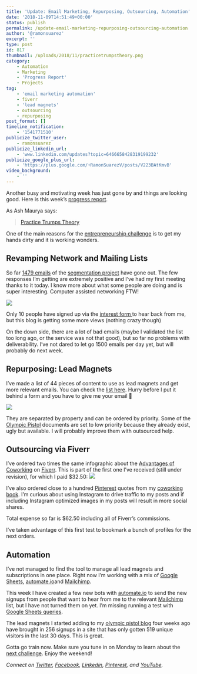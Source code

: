 ```yaml
---
title: 'Update: Email Marketing, Repurposing, Outsourcing, Automation'
date: '2018-11-09T14:51:49+00:00'
status: publish
permalink: /update-email-marketing-repurposing-outsourcing-automation
author: '@ramonsuarez'
excerpt: ''
type: post
id: 817
thumbnail: /uploads/2018/11/practicetrumpstheory.png
category:
    - Automation
    - Marketing
    - 'Progress Report'
    - Projects
tag:
    - 'email marketing automation'
    - fiverr
    - 'lead magnets'
    - outsourcing
    - repurposing
post_format: []
timeline_notification:
    - '1541771510'
publicize_twitter_user:
    - ramonsuarez
publicize_linkedin_url:
    - 'www.linkedin.com/updates?topic=6466658428319199232'
publicize_google_plus_url:
    - 'https://plus.google.com/+RamonSuarezV/posts/V223BAtKmvB'
video_background:
    - ''
---
```

Another busy and motivating week has just gone by and things are looking good. Here is this week’s [progress report](https://ramonsuarez.com/category/projects/progress-report/).

As Ash Maurya says:

> [Practice Trumps Theory](https://twitter.com/ashmaurya/status/877724575387324416)

One of the main reasons for the [entrepreneurship challenge](http://ramonsuarez.com/launching-at-least-one-project-every-month-my-entrepreneurship-learning-challenge/) is to get my hands dirty and it is working wonders.

Revamping Network and Mailing Lists
-----------------------------------

So far [1479 emails](http://ramonsuarez.com/the-email-segmentation-campaign-is-rolling/) of the [segmentation project](http://ramonsuarez.com/dipping-my-toes-into-email-marketing-automation/) have gone out. The few responses I’m getting are extremely positive and I’ve had my first meeting thanks to it today. I know more about what some people are doing and is super interesting. Computer assisted networking FTW!

![](/uploads/2018/11/giphy-1.gif)

Only 10 people have signed up via the [interest form ](http://ramonsuarez.com/do-you-want-to-hear-from-me/)to hear back from me, but this blog is getting some more views (nothing crazy though)

On the down side, there are a lot of bad emails (maybe I validated the list too long ago, or the service was not that good), but so far no problems with deliverability. I’ve not dared to let go 1500 emails per day yet, but will probably do next week.

Repurposing: Lead Magnets
-------------------------

I’ve made a list of 44 pieces of content to use as lead magnets and get more relevant emails. You can check the [list here](https://ramonsuarez.com/category/projects/progress-report/). Hurry before I put it behind a form and you have to give me your email 🙂

![](/uploads/2018/11/teaser-lead-magnets-challenge-1024x369.png)

They are separated by property and can be ordered by priority. Some of the [Olympic Pistol](https://www.olympicpistol.com) documents are set to low priority because they already exist, ugly but available. I will probably improve them with outsourced help.

Outsourcing via Fiverr
----------------------

I’ve ordered two times the same infographic about the [Advantages of Coworking](https://www.coworkinghandbook.com/advantages-benefits-coworking-list/) on [Fiverr](http://www.fiverr.com/s2/6024be1e4a). This is part of the first one I’ve received (still under revision), for which I paid $32.50: ![](/uploads/2018/11/teaser-advantages-coworking-handbook-1024x394.png)

I’ve also ordered close to a hundred [Pinterest](https://pin.it/kcxsdnuxjohdmi) quotes from my [coworking book](https://www.coworkinghandbook.com/). I’m curious about using Instagram to drive traffic to my posts and if including Instagram optimized images in my posts will result in more social shares.

Total expense so far is $62.50 including all of Fiverr’s commissions.

I’ve taken advantage of this first test to bookmark a bunch of profiles for the next orders.

Automation
----------

I’ve not managed to find the tool to manage all lead magnets and subscriptions in one place. Right now I’m working with a mix of [Google Sheets](https://docs.google.com/spreadsheets/), [ automate.io](https://automate.io)and [Mailchimp](http://eepurl.com/dM3QvU).

This week I have created a few new bots with [automate.io](https://automate.io) to send the new signups from people that want to hear from me to the relevant [Mailchimp](http://eepurl.com/dM3QvU) list, but I have not turned them on yet. I’m missing running a test with [Google Sheets queries](https://www.benlcollins.com/spreadsheets/google-sheets-query-sql/).

The lead magnets I started adding to my [olympic pistol blog](https://www.olympicpistol.com) four weeks ago have brought in 256 signups in a site that has only gotten 519 unique visitors in the last 30 days. This is great.

Gotta go train now. Make sure you tune in on Monday to learn about the [next challenge](http://ramonsuarez.com/challenge-projects/). Enjoy the weekend!

*Connect on [Twitter](https://twitter.com/ramonsuarez), [Facebook](https://www.facebook.com/ramonsuarezdotcom), [Linkedin](https://www.linkedin.com/in/ramonsuarez/), [Pinterest](https://www.pinterest.com/ramonsuarez/), and [YouTube](https://www.youtube.com/ramonsuarezv).*